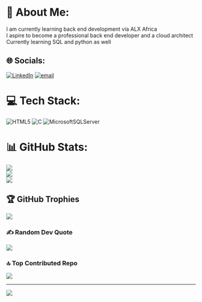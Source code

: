 # 💫 About Me:
I am currently learning back end development via ALX Africa<br>I aspire to become a professional back end developer and a cloud architect<br>Currently learning SQL and python as well


## 🌐 Socials:
[![LinkedIn](https://img.shields.io/badge/LinkedIn-%230077B5.svg?logo=linkedin&logoColor=white)](https://linkedin.com/in/https://www.linkedin.com/in/courage-ngwenya-4b82b327b?lipi=urn%3Ali%3Apage%3Ad_flagship3_profile_view_base_contact_details%3BFrUkHgwvQqiuDU7V%2FCMzJw%3D%3D) [![email](https://img.shields.io/badge/Email-D14836?logo=gmail&logoColor=white)](mailto:ngwenyacoura@gmail.com) 

# 💻 Tech Stack:
![HTML5](https://img.shields.io/badge/html5-%23E34F26.svg?style=for-the-badge&logo=html5&logoColor=white) ![C](https://img.shields.io/badge/c-%2300599C.svg?style=for-the-badge&logo=c&logoColor=white) ![MicrosoftSQLServer](https://img.shields.io/badge/Microsoft%20SQL%20Server-CC2927?style=for-the-badge&logo=microsoft%20sql%20server&logoColor=white)
# 📊 GitHub Stats:
![](https://github-readme-stats.vercel.app/api?username=r3ggi33dit&theme=dark&hide_border=true&include_all_commits=true&count_private=true)<br/>
![](https://nirzak-streak-stats.vercel.app/?user=r3ggi33dit&theme=dark&hide_border=true)<br/>
![](https://github-readme-stats.vercel.app/api/top-langs/?username=r3ggi33dit&theme=dark&hide_border=true&include_all_commits=true&count_private=true&layout=compact)

## 🏆 GitHub Trophies
![](https://github-profile-trophy.vercel.app/?username=r3ggi33dit&theme=radical&no-frame=false&no-bg=true&margin-w=4)

### ✍️ Random Dev Quote
![](https://quotes-github-readme.vercel.app/api?type=horizontal&theme=radical)

### 🔝 Top Contributed Repo
![](https://github-contributor-stats.vercel.app/api?username=r3ggi33dit&limit=5&theme=dark&combine_all_yearly_contributions=true)

---
[![](https://visitcount.itsvg.in/api?id=r3ggi33dit&icon=0&color=0)](https://visitcount.itsvg.in)

<!-- Proudly created with GPRM ( https://gprm.itsvg.in ) -->
